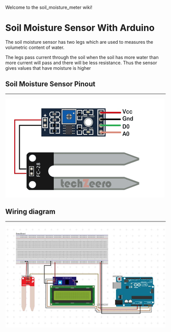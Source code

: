 Welcome to the soil_moisture_meter wiki!
# Soil Moisture Sensor With Arduino

The soil moisture sensor has two legs which are used to measures the volumetric content of water.

The legs pass current through the soil when the soil has more water than more current will pass and there will be less resistance. Thus the sensor gives values that have moisture is higher

## Soil Moisture Sensor Pinout
***
![](https://github.com/lasitha-sparrow/soil_moisture_meter/blob/main/soil-moisture-sensor-pinout.png)
## Wiring diagram


***
![](https://github.com/lasitha-sparrow/soil_moisture_meter/blob/main/captures_4QKMBTVbO0.JPG)


